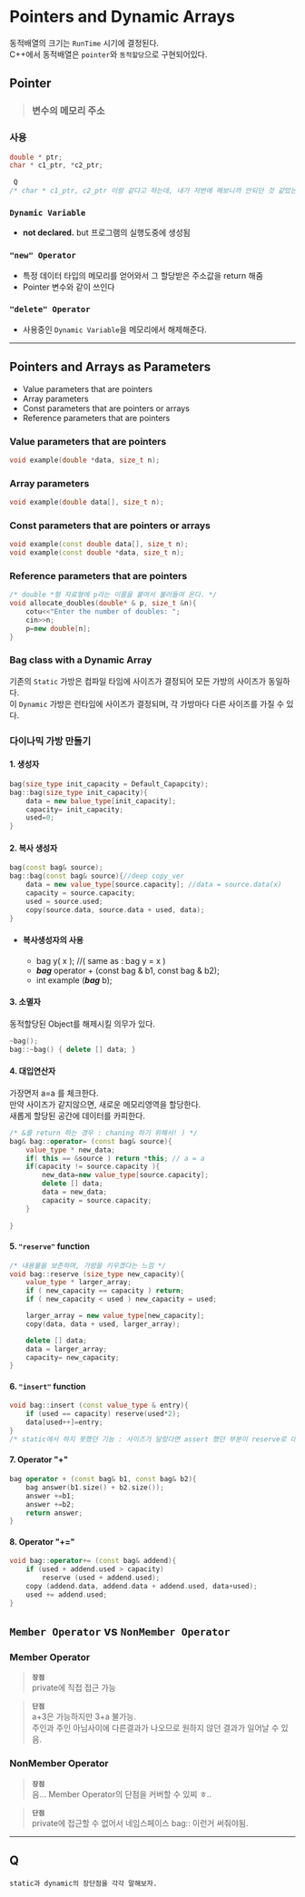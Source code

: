 # Pointers and Dynamic Arrays

동적배열의 크기는 `RunTime` 시기에 결정된다.  
C++에서 동적배열은 `pointer`와 `동적할당`으로 구현되어있다.

## Pointer
> ### 변수의 메모리 주소

### 사용
```cpp
double * ptr;
char * c1_ptr, *c2_ptr;
 
 Q
/* char * c1_ptr, c2_ptr 이랑 같다고 하는데, 내가 저번에 해보니까 안되던 것 같았는데 어떻게 된걸까 ㅜㅠ 그냥 둘다 붙여주는게 맘편하긴 할 것 같은데 */
```

### `Dynamic Variable`  
- **not declared.** but 프로그램의 실행도중에 생성됨  

### `"new" Operator`
- 특정 데이터 타입의 메모리를 얻어와서 그 할당받은 주소값을 return 해줌  
- Pointer 변수와 같이 쓰인다

### `"delete" Operator`
- 사용중인 `Dynamic Variable`을 메모리에서 해제해준다.

- - -

## Pointers and Arrays as Parameters  
- Value parameters that are pointers
- Array parameters
- Const parameters that are pointers or arrays
- Reference parameters that are pointers
### Value parameters that are pointers
```cpp
void example(double *data, size_t n);
```
### Array parameters
```cpp
void example(double data[], size_t n);
```

### Const parameters that are pointers or arrays
```cpp
void example(const double data[], size_t n);
void example(const double *data, size_t n);
```


### Reference parameters that are pointers
```cpp
/* double *형 자료형에 p라는 이름을 붙여서 불러들여 온다. */
void allocate_doubles(double* & p, size_t &n){
    cotu<<"Enter the number of doubles: ";
    cin>>n;
    p=new double[n];
}
```

### Bag class with a Dynamic Array
기존의 `Static` 가방은 컴파일 타임에 사이즈가 결정되어 모든 가방의 사이즈가 동일하다.  
이 `Dynamic` 가방은 런타임에 사이즈가 결정되며, 각 가방마다 다른 사이즈를 가질 수 있다.

### 다이나믹 가방 만들기
#### 1. 생성자
```cpp
bag(size_type init_capacity = Default_Capapcity);
bag::bag(size_type init_capacity){
    data = new balue_type[init_capacity];
    capacity= init_capacity;
    used=0;
}
```
#### 2. 복사 생성자
```cpp
bag(const bag& source);
bag::bag(const bag& source){//deep copy_ver
    data = new value_type[source.capacity]; //data = source.data(x)
    capacity = source.capacity;
    used = source.used;
    copy(source.data, source.data + used, data);
}
```
- #### 복사생성자의 사용
    - bag y( x ); //( same as : bag y = x )
    - ***bag*** operator + (const bag & b1, const bag & b2);
    - int example (***bag*** b);

#### 3. 소멸자
동적할당된 Object를 해제시킬 의무가 있다.
```cpp
~bag();
bag::~bag() { delete [] data; }
```

#### 4. 대입연산자
가장면저 a=a 를 체크한다.  
만약 사이즈가 같지않으면, 새로운 메모리영역을 할당한다.  
새롭게 할당된 공간에 데이터를 카피한다.
```cpp
/* &를 return 하는 경우 : chaning 하기 위해서! ) */
bag& bag::operator= (const bag& source){
    value_type * new_data;
    if( this == &source ) return *this; // a = a
    if(capacity != source.capacity ){
        new_data=new value_type[source.capacity];
        delete [] data;
        data = new_data;
        capacity = source.capacity;
    }
    
}
```
#### 5. `"reserve"` function
```cpp
/* 내용물을 보존하며, 가방을 키우겠다는 느낌 */
void bag::reserve (size_type new_capacity){
    value_type * larger_array;
    if ( new_capacity == capacity ) return;
    if ( new_capacity < used ) new_capacity = used;

    larger_array = new value_type[new_capacity];
    copy(data, data + used, larger_array);

    delete [] data;
    data = larger_array;
    capacity= new_capacity;
}
```

#### 6. `"insert"` function
```cpp
void bag::insert (const value_type & entry){
    if (used == capacity) reserve(used*2);
    data[used++]=entry;
}
/* static에서 하지 못했던 기능 : 사이즈가 달랐다면 assert 했던 부분이 reserve로 대체되었다 */
```
#### 7. Operator "+"
```cpp
bag operator + (const bag& b1, const bag& b2){
    bag answer(b1.size() + b2.size());
    answer +=b1;
    answer +=b2;
    return answer;
}
```
#### 8. Operator "+="
```cpp
void bag::operator+= (const bag& addend){
    if (used + addend.used > capacity)
        reserve (used + addend.used);
    copy (addend.data, addend.data + addend.used, data+used);
    used += addend.used;
}
```

## `Member Operator` vs `NonMember Operator`
### Member Operator
> **`장점`**  
> private에 직접 접근 가능  

> **`단점`**  
> a+3은 가능하지만 3+a 불가능.  
> 주인과 주인 아님사이에 다른결과가 나오므로 원하지 않던 결과가 일어날 수 있음.
### NonMember Operator
> **`장점`**  
> 음... Member Operator의 단점을 커버할 수 있찌 ㅎ.. 

> **`단점`**  
> private에 접근할 수 없어서 네임스페이스 bag:: 이런거 써줘야됨.  



- - - 
## Q
```
static과 dynamic의 장단점을 각각 말해보자.
```
